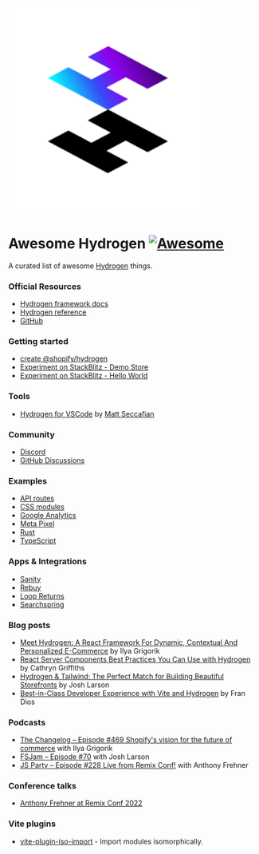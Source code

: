<img width="400" src="./assets/hydrogen-logo.svg">

# Awesome Hydrogen [![Awesome](https://cdn.rawgit.com/sindresorhus/awesome/d7305f38d29fed78fa85652e3a63e154dd8e8829/media/badge.svg)](https://github.com/sindresorhus/awesome)

A curated list of awesome <a href='https://hydrogen.shopify.dev/'>Hydrogen</a> things.

### Official Resources

- [Hydrogen framework docs](https://shopify.dev/custom-storefronts/hydrogen/framework)
- [Hydrogen reference](https://shopify.dev/api/hydrogen)
- [GitHub](https://github.com/Shopify/hydrogen)

### Getting started

- [create @shopify/hydrogen](https://www.npmjs.com/package/@shopify/create-hydrogen)
- [Experiment on StackBlitz - Demo Store](https://hydrogen.new)
- [Experiment on StackBlitz - Hello World](https://stackblitz.com/fork/github/shopify/hydrogen/tree/stackblitz/templates/hello-world)

### Tools

- [Hydrogen for VSCode](https://marketplace.visualstudio.com/items?itemName=crtogrm.hydrogen-vscode&ssr=false#overview) by [Matt Seccafian](https://github.com/cartogram)

### Community

- [Discord](https://discord.gg/ppSbThrFaS)
- [GitHub Discussions](https://github.com/Shopify/hydrogen/discussions)

### Examples

- [API routes](https://github.com/Shopify/hydrogen/tree/v1.x-2022-07/examples/api-routes)
- [CSS modules](https://github.com/Shopify/hydrogen/tree/v1.x-2022-07/examples/css-modules)
- [Google Analytics](https://github.com/Shopify/hydrogen/tree/v1.x-2022-07/examples/google-analytics)
- [Meta Pixel](https://github.com/Shopify/hydrogen/tree/v1.x-2022-07/examples/meta-pixel)
- [Rust](https://github.com/Shopify/hydrogen/tree/v1.x-2022-07/examples/rust)
- [TypeScript](https://github.com/Shopify/hydrogen/tree/v1.x-2022-07/examples/typescript)

### Apps & Integrations

- [Sanity](https://github.com/sanity-io/hydrogen-app)
- [Rebuy](https://www.npmjs.com/package/@rebuy/rebuy-hydrogen)
- [Loop Returns](https://www.npmjs.com/package/@loophq/onstore-sdk/v/1.0.8)
- [Searchspring](https://searchspring.zendesk.com/hc/en-us/articles/6605461489307-Shopify-Hydrogen)

### Blog posts

- [Meet Hydrogen: A React Framework For Dynamic, Contextual And Personalized E-Commerce](https://www.smashingmagazine.com/2021/11/hydrogen-react-framework-dynamic-contextual-personalized-ecommerce/) by Ilya Grigorik
- [React Server Components Best Practices You Can Use with Hydrogen](https://shopify.engineering/react-server-components-best-practices-hydrogen) by Cathryn Griffiths
- [Hydrogen & Tailwind: The Perfect Match for Building Beautiful Storefronts](https://shopify.engineering/hydrogen-tailwind-building-beautiful-storefronts) by Josh Larson
- [Best-in-Class Developer Experience with Vite and Hydrogen](https://shopify.engineering/developer-experience-with-hydrogen-and-vite) by Fran Dios

### Podcasts

- [The Changelog – Episode #469 Shopify's vision for the future of commerce](https://changelog.com/podcast/469) with Ilya Grigorik
- [FSJam – Episode #70](https://fsjam.org/episodes/episode-70-hydrogen-with-josh-larson) with Josh Larson
- [JS Party – Episode #228 Live from Remix Conf!](https://jsparty.fm/228#t=31:29) with Anthony Frehner


### Conference talks

- [Anthony Frehner at Remix Conf 2022](https://www.youtube.com/watch?v=4_nxvVTNY9s)
  

### Vite plugins

- [vite-plugin-iso-import](https://github.com/bluwy/vite-plugin-iso-import) - Import modules isomorphically.
